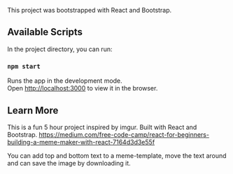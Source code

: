 This project was bootstrapped with React and Bootstrap.

## Available Scripts

In the project directory, you can run:

### `npm start`

Runs the app in the development mode.<br>
Open [http://localhost:3000](http://localhost:3000) to view it in the browser.

## Learn More

This is a fun 5 hour project inspired by imgur. Built with React and Bootstrap.
https://medium.com/free-code-camp/react-for-beginners-building-a-meme-maker-with-react-7164d3d3e55f

You can add top and bottom text to a meme-template, move the text around and can save the image by downloading it.
